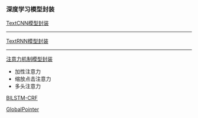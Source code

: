 ### 深度学习模型封装

[TextCNN模型封装](../I_Model/deep_learning_base/卷积神经网络CNN/torch实现常见卷积神经网络/TextCNN/models)

***

[TextRNN模型封装](../I_Model/deep_learning_base/循环神经网络/TextRNN/models)

***

[注意力机制模型封装](../I_Model/deep_learning_base/注意力机制attention/models)

* 加性注意力
* 缩放点击注意力
* 多头注意力

[BILSTM-CRF](../I_Model/task_信息抽取/BILSTM-CRF/models)

[GlobalPointer](../I_Model/task_信息抽取/GlobalPointer/models)